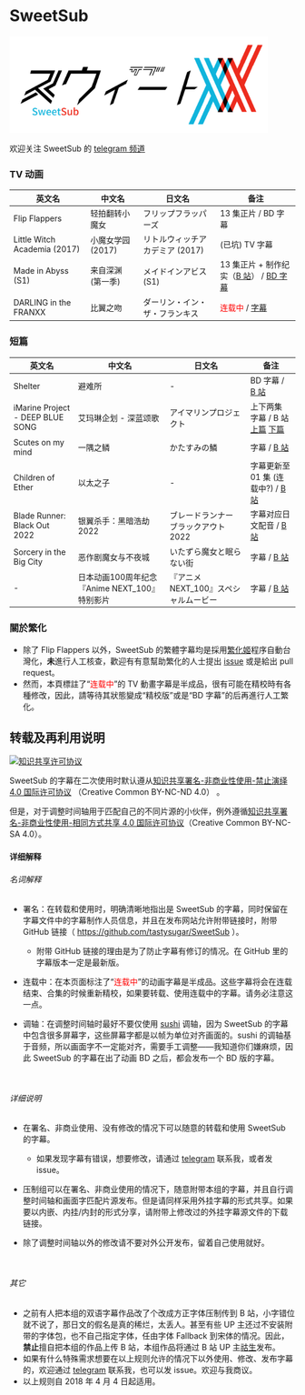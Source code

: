 # SweetSub
![](logo.png)  

欢迎关注 SweetSub 的 [telegram 频道](https://t.me/SweetSub)

### TV 动画

| 英文名                       | 中文名            | 日文名                          | 备注                                                         |
| ---------------------------- | ----------------- | ------------------------------- | ------------------------------------------------------------ |
| Flip Flappers                | 轻拍翻转小魔女    | フリップフラッパーズ            | 13 集正片 / BD 字幕                                          |
| Little Witch Academia (2017) | 小魔女学园 (2017) | リトルウィッチアカデミア (2017) | (已坑) TV 字幕                                               |
| Made in Abyss (S1)           | 来自深渊 (第一季) | メイドインアビス (S1)           | 13 集正片 + 制作纪实（[B 站](https://www.bilibili.com/video/av19676043)） / [BD 字幕](https://github.com/tastysugar/SweetSub/tree/master/Made%20in%20Abyss) |
| DARLING in the FRANXX        | 比翼之吻          | ダーリン・イン・ザ・フランキス  | <font color="red">连载中</font> / [字幕](https://github.com/tastysugar/SweetSub/tree/master/DARLING%20in%20the%20FRANXX) |



### **短篇**
| 英文名                           | 中文名                                         | 日文名                               | 备注                                                         |
| -------------------------------- | ---------------------------------------------- | ------------------------------------ | ------------------------------------------------------------ |
| Shelter                          | 避难所                                         | -                                    | BD 字幕 / [B 站](https://www.bilibili.com/video/av8701929)   |
| iMarine Project - DEEP BLUE SONG | 艾玛琳企划 - 深蓝颂歌                          | アイマリンプロジェクト               | 上下两集 字幕 / B 站 [上篇](https://www.bilibili.com/video/av12357311) [下篇](https://www.bilibili.com/video/av13867789) |
| Scutes on my mind                | 一隅之鳞                                       | かたすみの鱗                         | 字幕 / [B 站](https://www.bilibili.com/video/av13745318)     |
| Children of Ether                | 以太之子                                       | -                                    | 字幕更新至 01 集 (连载中?) / [B 站](https://www.bilibili.com/video/av13728052) |
| Blade Runner: Black Out 2022     | 银翼杀手：黑暗浩劫 2022                        | ブレードランナー ブラックアウト 2022 | 字幕对应日文配音 / [B 站](https://www.bilibili.com/video/av14873219) |
| Sorcery in the Big City          | 恶作剧魔女与不夜城                             | いたずら魔女と眠らない街             | 字幕 / [B 站](https://www.bilibili.com/video/av16969177)     |
| -                                | 日本动画100周年纪念 『Anime NEXT_100』特别影片 | 『アニメNEXT_100』スペシャルムービー | 字幕 / [B 站](https://www.bilibili.com/video/av18583122)     |

### 關於繁化

- 除了 Flip Flappers 以外，SweetSub 的繁體字幕均是採用[繁化姬](https://zhconvert.org/)程序自動台灣化，**未**進行人工核查，歡迎有有意幫助繁化的人士提出 [issue](https://github.com/tastysugar/SweetSub/issues) 或是給出 pull request。
- 然而，本頁標註了“<font color="red">连载中</font>”的 TV 動畫字幕是半成品，很有可能在精校時有各種修改，因此，請等待其狀態變成“精校版”或是“BD 字幕”的后再進行人工繁化。



## 转载及再利用说明

<a rel="license" href="http://creativecommons.org/licenses/by-nc-nd/4.0/"><img alt="知识共享许可协议" style="border-width:0" src="https://i.creativecommons.org/l/by-nc-nd/4.0/88x31.png" /></a>

SweetSub 的字幕在二次使用时默认遵从<a rel="license" href="http://creativecommons.org/licenses/by-nc-nd/4.0/">知识共享署名-非商业性使用-禁止演绎 4.0 国际许可协议</a> （Creative Common BY-NC-ND 4.0） 。

但是，对于调整时间轴用于匹配自己的不同片源的小伙伴，例外遵循<a rel="license" href="http://creativecommons.org/licenses/by-nc-sa/4.0/">知识共享署名-非商业性使用-相同方式共享 4.0 国际许可协议</a>（Creative Common BY-NC-SA 4.0）。



#### 详细解释

###### 名词解释

- 署名：在转载和使用时，明确清晰地指出是 SweetSub 的字幕，同时保留在字幕文件中的字幕制作人员信息，并且在发布网站允许附带链接时，附带 GitHub 链接（ https://github.com/tastysugar/SweetSub ）。

  - 附带 GitHub 链接的理由是为了防止字幕有修订的情况。在 GitHub 里的字幕版本一定是最新版。

- 连载中：在本页面标注了“<font color="red">连载中</font>”的动画字幕是半成品。这些字幕将会在连载结束、合集的时候重新精校，如果要转载、使用连载中的字幕。请务必注意这一点。

- 调轴：在调整时间轴时最好不要仅使用 [sushi](https://github.com/tp7/Sushi) 调轴，因为 SweetSub 的字幕中包含很多屏幕字，这些屏幕字都是以帧为单位对齐画面的。sushi 的调轴基于音频，所以画面字不一定能对齐，需要手工调整——我知道你们嫌麻烦，因此 SweetSub 的字幕在出了动画 BD 之后，都会发布一个 BD 版的字幕。

  ​


###### 详细说明

- 在署名、非商业使用、没有修改的情况下可以随意的转载和使用 SweetSub 的字幕。
  - 如果发现字幕有错误，想要修改，请通过 [telegram](https://t.me/tastysugar) 联系我，或者发 issue。


- 压制组可以在署名、非商业使用的情况下，随意附带本组的字幕，并且自行调整时间轴和画面字匹配片源发布。但是请同样采用外挂字幕的形式共享。如果要以内嵌、内挂/内封的形式分享，请附带上修改过的外挂字幕源文件的下载链接。


- 除了调整时间轴以外的修改请不要对外公开发布，留着自己使用就好。

  ​


###### 其它

- 之前有人把本组的双语字幕作品改了个改成方正字体压制传到 B 站，小字错位就不说了，那日文的假名是真的稀烂，太丢人。甚至有些 UP 主还过不安装附带的字体包，也不自己指定字体，任由字体 Fallback 到宋体的情况。因此，**禁止**擅自把本组的作品上传 B 站，本组作品将通过 B 站 UP 主[祜生](https://space.bilibili.com/3951826#/)发布。
- 如果有什么特殊需求想要在以上规则允许的情况下以外使用、修改、发布字幕的，欢迎通过 [telegram](https://t.me/tastysugar) 联系我，也可以发 issue。欢迎与我商议。
- 以上规则自 2018 年 4 月 4 日起适用。

